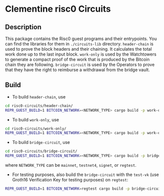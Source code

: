 # Clementine risc0 Circuits

## Description

This package contains the Risc0 guest programs and their entrypoints. You can find the libraries for them in `./circuits-lib` directory.
`header-chain` is used to prove the block headers and their chaining. It calculates the total work done up to the last input block.
`work-only` is used by the Watchtowers to generate a compact proof of the work that is produced by the Bitcoin chain they are following.
`bridge-circuit` is used by the Operators to prove that they have the right to reimburse a withdrawal from the bridge vault.

## Build

- To build `header-chain`, use

```bash
cd risc0-circuits/header-chain/
REPR_GUEST_BUILD=1 BITCOIN_NETWORK=<NETWORK_TYPE> cargo build -p work-only --release
```

- To build `work-only`, use

```bash
cd risc0-circuits/work-only/
REPR_GUEST_BUILD=1 BITCOIN_NETWORK=<NETWORK_TYPE> cargo build -p work-only --release
```

- To build `bridge-circuit`, use

```bash
cd risc0-circuits/bridge-circuit/
REPR_GUEST_BUILD=1 BITCOIN_NETWORK=<NETWORK_TYPE> cargo build -p bridge-circuit --release
```

where `NETWORK_TYPE` can be `mainnet`, `testnet4`, `signet`, or `regtest`.

- For testing purposes, also build the `bridge-circuit` with the `test-vk` (use Groth16 Verification Key for testing purposes) on `regtest`:

```bash
REPR_GUEST_BUILD=1 BITCOIN_NETWORK=regtest cargo build -p bridge-circuit --features use-test-vk --release
```
